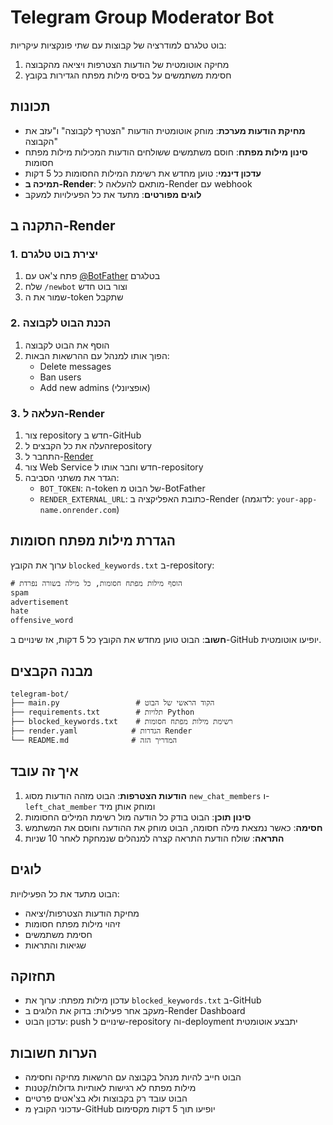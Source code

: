 # Telegram Group Moderator Bot

בוט טלגרם למודרציה של קבוצות עם שתי פונקציות עיקריות:
1. מחיקה אוטומטית של הודעות הצטרפות ויציאה מהקבוצה
2. חסימת משתמשים על בסיס מילות מפתח הגדירות בקובץ

## תכונות

- **מחיקת הודעות מערכת**: מוחק אוטומטית הודעות "הצטרף לקבוצה" ו"עזב את הקבוצה"
- **סינון מילות מפתח**: חוסם משתמשים ששולחים הודעות המכילות מילות מפתח חסומות
- **עדכון דינמי**: טוען מחדש את רשימת המילות החסומות כל 5 דקות
- **תמיכה ב-Render**: מותאם להעלאה ל-Render עם webhook
- **לוגים מפורטים**: מתעד את כל הפעילויות למעקב

## התקנה ב-Render

### 1. יצירת בוט טלגרם
1. פתח צ'אט עם [@BotFather](https://t.me/botfather) בטלגרם
2. שלח `/newbot` וצור בוט חדש
3. שמור את ה-token שתקבל

### 2. הכנת הבוט לקבוצה
1. הוסף את הבוט לקבוצה
2. הפוך אותו למנהל עם ההרשאות הבאות:
   - Delete messages
   - Ban users
   - Add new admins (אופציונלי)

### 3. העלאה ל-Render
1. צור repository חדש ב-GitHub
2. העלה את כל הקבצים לrepository
3. התחבר ל-[Render](https://render.com)
4. צור Web Service חדש וחבר אותו ל-repository
5. הגדר את משתני הסביבה:
   - `BOT_TOKEN`: ה-token של הבוט מ-BotFather
   - `RENDER_EXTERNAL_URL`: כתובת האפליקציה ב-Render (לדוגמה: `your-app-name.onrender.com`)

## הגדרת מילות מפתח חסומות

ערוך את הקובץ `blocked_keywords.txt` ב-repository:

```txt
# הוסף מילות מפתח חסומות, כל מילה בשורה נפרדת
spam
advertisement
hate
offensive_word
```

**חשוב**: הבוט טוען מחדש את הקובץ כל 5 דקות, אז שינויים ב-GitHub יופיעו אוטומטית.

## מבנה הקבצים

```
telegram-bot/
├── main.py                 # הקוד הראשי של הבוט
├── requirements.txt        # תלויות Python
├── blocked_keywords.txt    # רשימת מילות מפתח חסומות
├── render.yaml            # הגדרות Render
└── README.md              # המדריך הזה
```

## איך זה עובד

1. **הודעות הצטרפות**: הבוט מזהה הודעות מסוג `new_chat_members` ו-`left_chat_member` ומוחק אותן מיד
2. **סינון תוכן**: הבוט בודק כל הודעה מול רשימת המילים החסומות
3. **חסימה**: כאשר נמצאת מילה חסומה, הבוט מוחק את ההודעה וחוסם את המשתמש
4. **התראה**: שולח הודעת התראה קצרה למנהלים שנמחקת לאחר 10 שניות

## לוגים

הבוט מתעד את כל הפעילויות:
- מחיקת הודעות הצטרפות/יציאה
- זיהוי מילות מפתח חסומות
- חסימת משתמשים
- שגיאות והתראות

## תחזוקה

- עדכון מילות מפתח: ערוך את `blocked_keywords.txt` ב-GitHub
- מעקב אחר פעילות: בדוק את הלוגים ב-Render Dashboard
- עדכון הבוט: push שינויים ל-repository וה-deployment יתבצע אוטומטית

## הערות חשובות

- הבוט חייב להיות מנהל בקבוצה עם הרשאות מחיקה וחסימה
- מילות מפתח לא רגישות לאותיות גדולות/קטנות
- הבוט עובד רק בקבוצות ולא בצ'אטים פרטיים
- עדכוני הקובץ מ-GitHub יופיעו תוך 5 דקות מקסימום